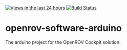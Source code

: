 [![Views in the last 24 hours](https://sourcegraph.com/api/repos/github.com/OpenROV/openrov-software-arduino/counters/views-24h.png)](https://sourcegraph.com/github.com/OpenROV/openrov-software-arduino)
[![Build Status](https://secure.travis-ci.org/OpenROV/openrov-software-arduino.png?branch=master)](http://travis-ci.org/OpenROV/openrov-software-arduino)

openrov-software-arduino
========================

The arduino project for the OpenROV Cockpit solution. 
